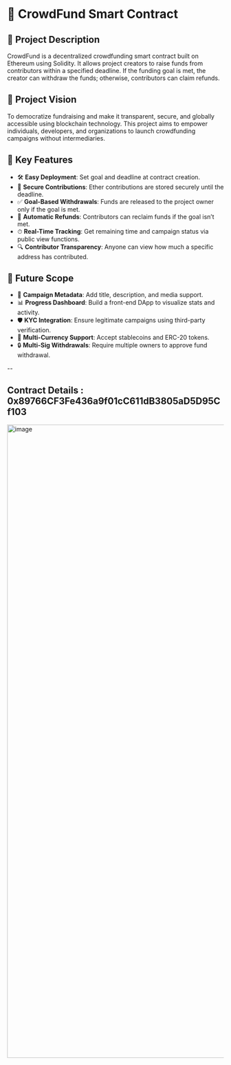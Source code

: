 # 🚀 CrowdFund Smart Contract

## 📝 Project Description
CrowdFund is a decentralized crowdfunding smart contract built on Ethereum using Solidity. It allows project creators to raise funds from contributors within a specified deadline. If the funding goal is met, the creator can withdraw the funds; otherwise, contributors can claim refunds.

## 🌟 Project Vision
To democratize fundraising and make it transparent, secure, and globally accessible using blockchain technology. This project aims to empower individuals, developers, and organizations to launch crowdfunding campaigns without intermediaries.

## 🔑 Key Features
- 🛠 **Easy Deployment**: Set goal and deadline at contract creation.
- 💸 **Secure Contributions**: Ether contributions are stored securely until the deadline.
- ✅ **Goal-Based Withdrawals**: Funds are released to the project owner only if the goal is met.
- 🔁 **Automatic Refunds**: Contributors can reclaim funds if the goal isn’t met.
- ⏱ **Real-Time Tracking**: Get remaining time and campaign status via public view functions.
- 🔍 **Contributor Transparency**: Anyone can view how much a specific address has contributed.

## 🚧 Future Scope
- 🧾 **Campaign Metadata**: Add title, description, and media support.
- 📊 **Progress Dashboard**: Build a front-end DApp to visualize stats and activity.
- 🛡 **KYC Integration**: Ensure legitimate campaigns using third-party verification.
- 📱 **Multi-Currency Support**: Accept stablecoins and ERC-20 tokens.
- 🔒 **Multi-Sig Withdrawals**: Require multiple owners to approve fund withdrawal.

--


## Contract Details : 0x89766CF3Fe436a9f01cC611dB3805aD5D95Cf103
<img width="1470" alt="image" src="https://github.com/user-attachments/assets/366a5c44-cde7-4d59-b4d9-3d6783ac76ac" />


